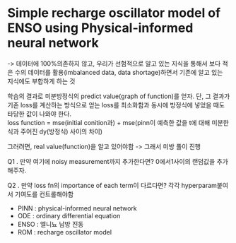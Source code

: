 # Simple recharge oscillator model of ENSO using Physical-informed neural network
-> 데이터에 100%의존하지 않고, 우리가 선험적으로 알고 있는 지식을 통해서 보다 적은 수의 데이터를 활용(imbalanced data, data shortage)하면서 기존에 알고 있는 지식에도 부합하게 하는 것  

학습의 결과로 미분방정식의 predict value(graph of function)를 얻자. 단, 그 결과가 기존 loss를 계산하는 방식으로 얻는 loss를 최소화함과 동시에 방정식에 넣었을 때도 타당한 값이 나와야 한다.  
loss function =  mse(initial conition과)  + mse(pinn이 예측한 값을 t에 대해 미분한 식과 주어진 dy(방정식) 사이의 차이)  

그러려면, real value(function)을 알고 있어야함 -> 그래서 미방 풀이 진행  

Q1 . 만약 여기에 noisy measurement까지 추가한다면? 0에서1사이의 랜덤값을 추가해주자.

Q2 . 만약 loss fn의 importance of each term이 다르다면? 각각 hyperparam붙여서 기여도를 컨트롤해야함

- PINN : physical-informed neural network  
- ODE : ordinary differential equation   
- ENSO : 엘니뇨 남방 진동   
- ROM : recharge oscillator model  


